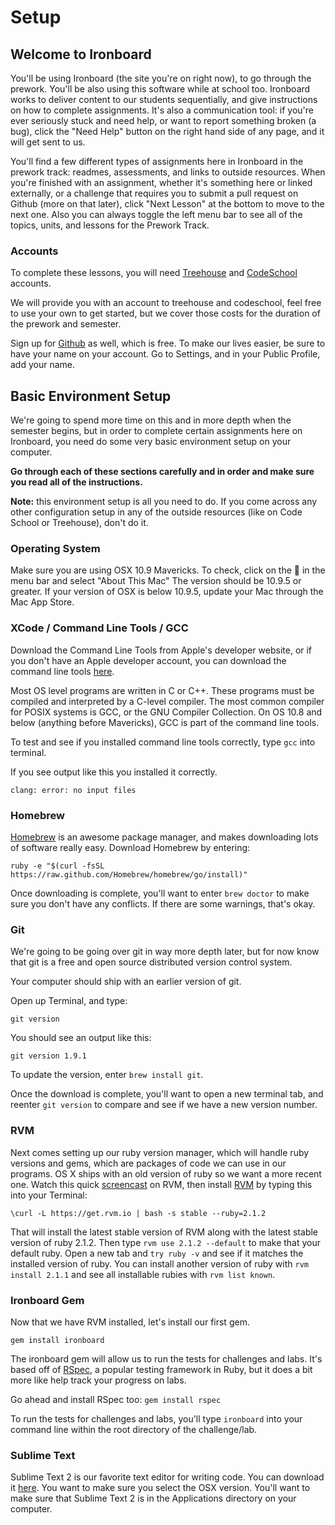 # Setup

## Welcome to Ironboard

You'll be using Ironboard (the site you're on right now), to go through the prework. You'll be also using this software while at school too. Ironboard works to deliver content to our students sequentially, and give instructions on how to complete assignments. It's also a communication tool: if you're ever seriously stuck and need help, or want to report something broken (a bug), click the "Need Help" button on the right hand side of any page, and it will get sent to us.

You'll find a few different types of assignments here in Ironboard in the prework track: readmes, assessments, and links to outside resources. When you're finished with an assignment, whether it's something here or linked externally, or a challenge that requires you to submit a pull request on Github (more on that later), click "Next Lesson" at the bottom to move to the next one. Also you can always toggle the left menu bar to see all of the topics, units, and lessons for the Prework Track.

### Accounts

To complete these lessons, you will need [Treehouse](http://teamtreehouse.com/) and [CodeSchool](http://www.codeschool.com/enrollments/dnFtaXFMbXROSVVqT3N1bngwWnBRUjhGc2k1Z1dEOW52cFJvZEMzRUZvRT0tLWpvUElMODBvdFhiZlA4MjE2Mlc2c1E9PQ==) accounts. 

We will provide you with an account to treehouse and codeschool, feel free to use your own to get started, but we cover those costs for the duration of the prework and semester.

Sign up for [Github](https://github.com/) as well, which is free. To make our lives easier, be sure to have your name on your account. Go to Settings, and in your Public Profile, add your name.

## Basic Environment Setup

We're going to spend more time on this and in more depth when the semester begins, but in order to complete certain assignments here on Ironboard, you need do some very basic environment setup on your computer.

**Go through each of these sections carefully and in order and make sure you read all of the instructions.**

**Note:** this environment setup is all you need to do. If you come across any other configuration setup in any of the outside resources (like on Code School or Treehouse), don't do it.

### Operating System

Make sure you are using OSX 10.9 Mavericks. To check, click on the  in the menu bar and select "About This Mac" The version should be 10.9.5 or greater. If your version of OSX is below 10.9.5, update your Mac through the Mac App Store.

### XCode / Command Line Tools / GCC

Download the Command Line Tools from Apple's developer website, or if you don't have an Apple developer account, you can download the command line tools [here](http://flatiron-school.s3.amazonaws.com/software/command_line_tools_os_x_mavericks_for_xcode__late_october_2013.dmg).

Most OS level programs are written in C or C++. These programs must be compiled and interpreted by a C-level compiler. The most common compiler for POSIX systems is GCC, or the GNU Compiler Collection. On OS 10.8 and below (anything before Mavericks), GCC is part of the command line tools.

To test and see if you installed command line tools correctly, type `gcc` into terminal.

If you see output like this you installed it correctly.

 ```
clang: error: no input files
```

### Homebrew

[Homebrew](http://brew.sh/.) is an awesome package manager, and makes downloading lots of software really easy. Download Homebrew by entering:

```
ruby -e "$(curl -fsSL https://raw.github.com/Homebrew/homebrew/go/install)"
```

Once downloading is complete, you'll want to enter `brew doctor` to make sure you don't have any conflicts. If there are some warnings, that's okay.

### Git

We're going to be going over git in way more depth later, but for now know that git is a free and open source distributed version control system.

Your computer should ship with an earlier version of git.

Open up Terminal, and type:

`git version`

You should see an output like this:

`git version 1.9.1`

To update the version, enter `brew install git`.

Once the download is complete, you'll want to open a new terminal tab, and reenter `git version` to compare and see if we have a new version number.

### RVM

Next comes setting up our ruby version manager, which will handle ruby versions and gems, which are packages of code we can use in our programs. OS X ships with an old version of ruby so we want a more recent one. Watch this quick [screencast](http://screencasts.org/episodes/how-to-use-rvm) on RVM, then install [RVM](http://rvm.io/) by typing this into your Terminal:

`\curl -L https://get.rvm.io | bash -s stable --ruby=2.1.2`

That will install the latest stable version of RVM along with the latest stable version of ruby 2.1.2. Then type `rvm use 2.1.2 --default` to make that your default ruby. Open a new tab and `try ruby -v` and see if it matches the installed version of ruby. You can install another version of ruby with `rvm install 2.1.1` and see all installable rubies with `rvm list known`.

### Ironboard Gem

Now that we have RVM installed, let's install our first gem.

`gem install ironboard`

The ironboard gem will allow us to run the tests for challenges and labs. It's based off of [RSpec](https://www.relishapp.com/rspec), a popular testing framework in Ruby, but it does a bit more like help track your progress on labs.

Go ahead and install RSpec too: `gem install rspec`

To run the tests for challenges and labs, you'll type `ironboard` into your command line within the root directory of the challenge/lab.

### Sublime Text

Sublime Text 2 is our favorite text editor for writing code. You can download it [here](http://www.sublimetext.com/2). You want to make sure you select the OSX version. You'll want to make sure that Sublime Text 2 is in the Applications directory on your computer.
